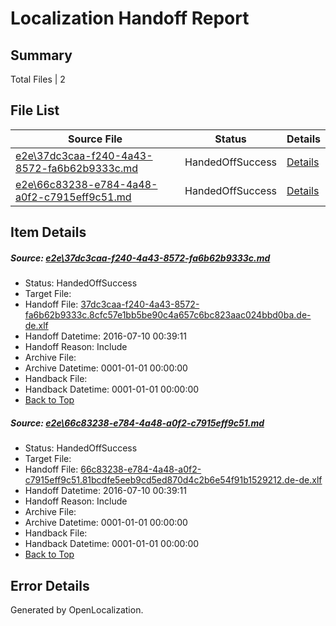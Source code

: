 # <a name='report-top'></a> Localization Handoff Report

## Summary
 Total Files | 2

## File List
 Source File | Status | Details 
 ----------- | ------ | ------- 
 [e2e\37dc3caa-f240-4a43-8572-fa6b62b9333c.md](https://github.com/OpenLocalizationTestOrg/oltest/blob/c5a7fa4ba832d394c77c3eed05ed9aeb79a4b7be/e2e/37dc3caa-f240-4a43-8572-fa6b62b9333c.md) | HandedOffSuccess | [Details](#8974f0508eae929d3f1d6dd23e0ad3219a86e2b32)
 [e2e\66c83238-e784-4a48-a0f2-c7915eff9c51.md](https://github.com/OpenLocalizationTestOrg/oltest/blob/c5a7fa4ba832d394c77c3eed05ed9aeb79a4b7be/e2e/66c83238-e784-4a48-a0f2-c7915eff9c51.md) | HandedOffSuccess | [Details](#ee7a1107f0cbd019e5ac93fa6d282c0a9c36de1f3)

## Item Details
##### <a name='8974f0508eae929d3f1d6dd23e0ad3219a86e2b32'></a> Source: [e2e\37dc3caa-f240-4a43-8572-fa6b62b9333c.md](https://github.com/OpenLocalizationTestOrg/oltest/blob/c5a7fa4ba832d394c77c3eed05ed9aeb79a4b7be/e2e/37dc3caa-f240-4a43-8572-fa6b62b9333c.md)
* Status: HandedOffSuccess
* Target File: 
* Handoff File: [37dc3caa-f240-4a43-8572-fa6b62b9333c.8cfc57e1bb5be90c4a657c6bc823aac024bbd0ba.de-de.xlf](https://github.com/OpenLocalizationTestOrg/olhandoff-e2e/blob/6fa0ebd02b13079949ced17e47b3ba6950c69b9a/ol-handoff/OpenLocalizationTestOrg/oltest-dede-fly/ci/ht/37dc3caa-f240-4a43-8572-fa6b62b9333c.8cfc57e1bb5be90c4a657c6bc823aac024bbd0ba.de-de.xlf)
* Handoff Datetime: 2016-07-10 00:39:11
* Handoff Reason: Include
* Archive File: 
* Archive Datetime: 0001-01-01 00:00:00
* Handback File: 
* Handback Datetime: 0001-01-01 00:00:00
* [Back to Top](#report-top)

##### <a name='ee7a1107f0cbd019e5ac93fa6d282c0a9c36de1f3'></a> Source: [e2e\66c83238-e784-4a48-a0f2-c7915eff9c51.md](https://github.com/OpenLocalizationTestOrg/oltest/blob/c5a7fa4ba832d394c77c3eed05ed9aeb79a4b7be/e2e/66c83238-e784-4a48-a0f2-c7915eff9c51.md)
* Status: HandedOffSuccess
* Target File: 
* Handoff File: [66c83238-e784-4a48-a0f2-c7915eff9c51.81bcdfe5eeb9cd5ed870d4c2b6e54f91b1529212.de-de.xlf](https://github.com/OpenLocalizationTestOrg/olhandoff-e2e/blob/6fa0ebd02b13079949ced17e47b3ba6950c69b9a/ol-handoff/OpenLocalizationTestOrg/oltest-dede-fly/ci/ht/66c83238-e784-4a48-a0f2-c7915eff9c51.81bcdfe5eeb9cd5ed870d4c2b6e54f91b1529212.de-de.xlf)
* Handoff Datetime: 2016-07-10 00:39:11
* Handoff Reason: Include
* Archive File: 
* Archive Datetime: 0001-01-01 00:00:00
* Handback File: 
* Handback Datetime: 0001-01-01 00:00:00
* [Back to Top](#report-top)


## Error Details

Generated by OpenLocalization.
